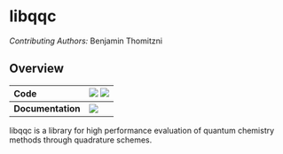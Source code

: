 # libqqc
*Contributing Authors:* Benjamin Thomitzni

## Overview

| **Code** | [![][github-img]][github-url]  [![][license-img]][license-url]|
| :----- | :----- |
| **Documentation** | [![][docs-img]][docs-url] |

[docs-img]: https://img.shields.io/badge/docs-latest-blue?style=flat-square
[docs-url]: https://bentho-uni.github.io/libqqc/
[github-img]: https://img.shields.io/badge/GitHub-source-brightgreen?style=flat-square
[github-url]: https://github.com/BenTho-Uni/libqqc
[license-img]: https://img.shields.io/github/license/BenTho-Uni/libqqc?style=flat-square
[license-url]: https://github.com/BenTho-Uni/libqqc/blob/main/LICENSE

libqqc is a library for high performance evaluation of quantum chemistry methods through quadrature schemes.
